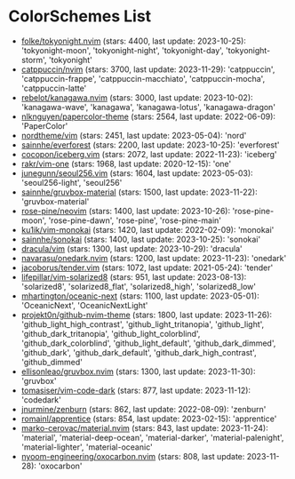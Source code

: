
ColorSchemes List
=================
  
- [folke/tokyonight.nvim](https://github.com/folke/tokyonight.nvim) (stars: 4400, last update: 2023-10-25): 'tokyonight-moon', 'tokyonight-night', 'tokyonight-day', 'tokyonight-storm', 'tokyonight'  
- [catppuccin/nvim](https://github.com/catppuccin/nvim) (stars: 3700, last update: 2023-11-29): 'catppuccin', 'catppuccin-frappe', 'catppuccin-macchiato', 'catppuccin-mocha', 'catppuccin-latte'  
- [rebelot/kanagawa.nvim](https://github.com/rebelot/kanagawa.nvim) (stars: 3000, last update: 2023-10-02): 'kanagawa-wave', 'kanagawa', 'kanagawa-lotus', 'kanagawa-dragon'  
- [nlknguyen/papercolor-theme](https://github.com/nlknguyen/papercolor-theme) (stars: 2564, last update: 2022-06-09): 'PaperColor'  
- [nordtheme/vim](https://github.com/nordtheme/vim) (stars: 2451, last update: 2023-05-04): 'nord'  
- [sainnhe/everforest](https://github.com/sainnhe/everforest) (stars: 2200, last update: 2023-10-25): 'everforest'  
- [cocopon/iceberg.vim](https://github.com/cocopon/iceberg.vim) (stars: 2072, last update: 2022-11-23): 'iceberg'  
- [rakr/vim-one](https://github.com/rakr/vim-one) (stars: 1968, last update: 2020-12-15): 'one'  
- [junegunn/seoul256.vim](https://github.com/junegunn/seoul256.vim) (stars: 1604, last update: 2023-05-03): 'seoul256-light', 'seoul256'  
- [sainnhe/gruvbox-material](https://github.com/sainnhe/gruvbox-material) (stars: 1500, last update: 2023-11-22): 'gruvbox-material'  
- [rose-pine/neovim](https://github.com/rose-pine/neovim) (stars: 1400, last update: 2023-10-26): 'rose-pine-moon', 'rose-pine-dawn', 'rose-pine', 'rose-pine-main'  
- [ku1ik/vim-monokai](https://github.com/ku1ik/vim-monokai) (stars: 1420, last update: 2022-02-09): 'monokai'  
- [sainnhe/sonokai](https://github.com/sainnhe/sonokai) (stars: 1400, last update: 2023-10-25): 'sonokai'  
- [dracula/vim](https://github.com/dracula/vim) (stars: 1300, last update: 2023-10-29): 'dracula'  
- [navarasu/onedark.nvim](https://github.com/navarasu/onedark.nvim) (stars: 1200, last update: 2023-11-23): 'onedark'  
- [jacoborus/tender.vim](https://github.com/jacoborus/tender.vim) (stars: 1072, last update: 2021-05-24): 'tender'  
- [lifepillar/vim-solarized8](https://github.com/lifepillar/vim-solarized8) (stars: 951, last update: 2023-08-13): 'solarized8', 'solarized8_flat', 'solarized8_high', 'solarized8_low'  
- [mhartington/oceanic-next](https://github.com/mhartington/oceanic-next) (stars: 1100, last update: 2023-05-01): 'OceanicNext', 'OceanicNextLight'  
- [projekt0n/github-nvim-theme](https://github.com/projekt0n/github-nvim-theme) (stars: 1800, last update: 2023-11-26): 'github_light_high_contrast', 'github_light_tritanopia', 'github_light', 'github_dark_tritanopia', 'github_light_colorblind', 'github_dark_colorblind', 'github_light_default', 'github_dark_dimmed', 'github_dark', 'github_dark_default', 'github_dark_high_contrast', 'github_dimmed'  
- [ellisonleao/gruvbox.nvim](https://github.com/ellisonleao/gruvbox.nvim) (stars: 1300, last update: 2023-11-30): 'gruvbox'  
- [tomasiser/vim-code-dark](https://github.com/tomasiser/vim-code-dark) (stars: 877, last update: 2023-11-12): 'codedark'  
- [jnurmine/zenburn](https://github.com/jnurmine/zenburn) (stars: 862, last update: 2022-08-09): 'zenburn'  
- [romainl/apprentice](https://github.com/romainl/apprentice) (stars: 854, last update: 2023-02-15): 'apprentice'  
- [marko-cerovac/material.nvim](https://github.com/marko-cerovac/material.nvim) (stars: 843, last update: 2023-11-24): 'material', 'material-deep-ocean', 'material-darker', 'material-palenight', 'material-lighter', 'material-oceanic'  
- [nyoom-engineering/oxocarbon.nvim](https://github.com/nyoom-engineering/oxocarbon.nvim) (stars: 808, last update: 2023-11-28): 'oxocarbon'